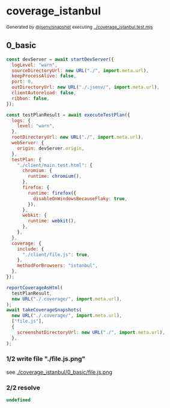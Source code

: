 # coverage_istanbul

<sub>
  Generated by <a href="https://github.com/jsenv/core/tree/main/packages/independent/snapshot">@jsenv/snapshot</a> executing <a href="../coverage_istanbul.test.mjs">../coverage_istanbul.test.mjs</a>
</sub>

## 0_basic

```js
const devServer = await startDevServer({
  logLevel: "warn",
  sourceDirectoryUrl: new URL("./", import.meta.url),
  keepProcessAlive: false,
  port: 0,
  outDirectoryUrl: new URL("./.jsenv/", import.meta.url),
  clientAutoreload: false,
  ribbon: false,
});

const testPlanResult = await executeTestPlan({
  logs: {
    level: "warn",
  },
  rootDirectoryUrl: new URL("./", import.meta.url),
  webServer: {
    origin: devServer.origin,
  },
  testPlan: {
    "./client/main.test.html": {
      chromium: {
        runtime: chromium(),
      },
      firefox: {
        runtime: firefox({
          disableOnWindowsBecauseFlaky: true,
        }),
      },
      webkit: {
        runtime: webkit(),
      },
    },
  },
  coverage: {
    include: {
      "./client/file.js": true,
    },
    methodForBrowsers: "istanbul",
  },
});

reportCoverageAsHtml(
  testPlanResult,
  new URL("./.coverage/", import.meta.url),
);
await takeCoverageSnapshots(
  new URL("./.coverage/", import.meta.url),
  ["file.js"],
  {
    screenshotDirectoryUrl: new URL("./", import.meta.url),
  },
);
```

### 1/2 write file "./file.js.png"

see [./coverage_istanbul/0_basic/file.js.png](./coverage_istanbul/0_basic/file.js.png)

### 2/2 resolve

```js
undefined
```